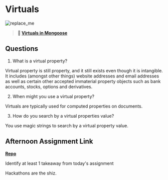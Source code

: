 # Virtuals

![replace_me](https://codeworks.blob.core.windows.net/public/assets/img/illustrations/placeholder.svg)

> **📖 [Virtuals in Mongoose](https://codeworksacademy.com/fs-student-guide/resources/wk5/04-Virtuals)**

## Questions

1. What is a virtual property?

Virtual property is still property, and it still exists even though it is intangible. It includes (amongst other things) website addresses and email addresses as well as certain other accepted immaterial property objects such as bank accounts, stocks, options and derivatives.

2. When might you use a virtual property? 

Virtuals are typically used for computed properties on documents.

3. How do you search by a virtual properties value?

You use magic strings to search by a virtual property value.

## Afternoon Assignment Link

**[Repo](https://github.com/Miles-Collins/no-assignment-hackathon)**

Identify at least 1 takeaway from today's assignment

Hackathons are the shiz.
